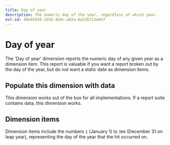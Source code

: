 ```yaml
---
title: Day of year
description: The numeric day of the year, regardless of which year.
exl-id: 40a95926-3d1b-4e9c-a82a-6e23b711e6e7
---
```

# Day of year

The 'Day of year' dimension reports the numeric day of any given year as a dimension item. This report is valuable if you want a report broken out by the day of the year, but do not want a static date as dimension items.

## Populate this dimension with data

This dimension works out of the box for all implementations. If a report suite contains data, this dimension works.

## Dimension items

Dimension items include the numbers `1` (January 1) to `366` (December 31 on leap year), representing the day of the year that the hit occurred on.
